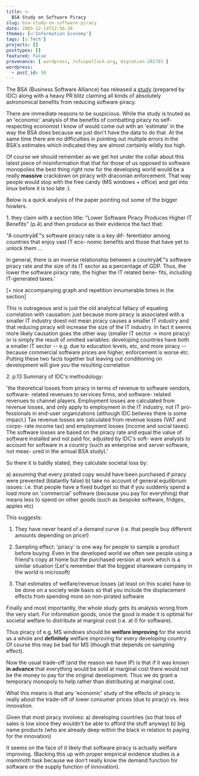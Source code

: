 ```yaml
---
title: >-
  BSA Study on Software Piracy
slug: bsa-study-on-software-piracy
date: 2005-12-14T12:56:38
themes: [u'Information Economy']
tags: [u'Tech']
projects: []
posttypes: []
featured: False
provenance: [ wordpress, rufuspollock.org, migration-201703 ]
wordpress:
  - post_id: 58
---
```


The BSA (Business Software Alliance) has released a <a href="http://www.bsa.org/idcstudy/">study</a> (prepared by IDC) along with a heavy PR blitz claiming all kinds of absolutely astronomical benefits from reducing software piracy.

There are immediate reasons to be suspicious. While the study is touted as an 'economic' analysis of the benefits of combatting piracy no self-respecting economist I know of would come out with an 'estimate' in the way the BSA does because we just don't have the data to do that. At the same time there are no difficulties in pointing out multiple errors in the BSA's estimates which indicated they are almost certainly wildly too high.

Of course we should remember as we get hot under the collar about this latest piece of misinformation that that for those of us opposed to software monopolies the best thing right now for the developing world would be a really **massive** crackdown on piracy with draconian enforcement. That way people would stop with the free candy (MS windows + office) and get into linux before it is too late :).

Below is a quick analysis of the paper pointing out some of the bigger howlers.

1\. they claim with a section title: "Lower Software Piracy Produces Higher IT Benefits" (p.4) and then produce as their evidence the fact that:

 "A countryâ€™s software piracy rate is a key dif-
ferentiator among countries that enjoy vast IT eco-
nomic benefits and those that have yet to unlock
them ...

In general, there is an inverse relationship between a
countryâ€™s software piracy rate and the size of its IT
sector as a percentage of GDP. Thus, the lower the
software piracy rate, the higher the IT related bene-
fits, including IT-generated taxes.'

[+ nice accompanying graph and repetition innumerable times in the section]

This is outrageous and is just the old analytical fallacy of equating correlation with causation: just because more piracy is associated with a smaller IT industry doest not mean piracy causes a smaller IT industry and that reducing piracy will increase the size of the IT industry. In fact it seems more likely causation goes the other way (smaller IT sector -> more piracy) or is simply the result of omitted variables: developing countries have both a smaller IT sector  -- e.g. due to education levels, etc, and more piracy -- because commercial software prices are higher, enforcement is worse etc. Putting these two facts together but leaving out conditioning on development will give you the resulting correlation

2\. p.13 Summary of IDC's methodology:

'the theoretical losses from piracy
in terms of revenue to software vendors, software-
related revenues to services firms, and software-
related revenues to channel players. Employment
losses are calculated from revenue losses, and only
apply to employment in the IT industry, not IT pro-
fessionals in end-user organizations (although IDC
believes there is some impact.) Tax revenue losses
are calculated from revenue losses (VAT and corpo-
rate income tax) and employment losses (income
and social taxes). The software losses are based on
the piracy rate and equal the value of software
installed and not paid for, adjusted by IDC's soft-
ware analysts to account for software in a country
(such as enterprise and server software, not meas-
ured in the annual BSA study).'

So there it is baldly stated, they calculate societal loss by:

a) assuming that every pirated copy would have been purchased if piracy were prevented (blatantly false)
b) take no account of general equilibrium issues: i.e. that people have a fixed budget so that if you suddenly spend a load more on 'commercial' software (because you pay for everything) that means less to spend on other goods (such as bespoke software, fridges, apples etc)

This suggests:

1. They have never heard of a demand curve (i.e. that people buy different amounts depending on price!)

2. Sampling effect: 'piracy' is one way for people to sample a product before buying.  Even in the developed world we often see people using a friend's copy at home but the purchased version at work which is a similar situation (Let's remember that the biggest shareware company in the world is microsoft)

3. That estimates of welfare/revenue losses (at least on this scale) have to be done on a society wide basis so that you include the displacement effects from spending more on non-pirated software

Finally and most importantly, the whole study gets its analysis wrong from the very start. For information goods, once the good is made it is optimal for societal welfare to distribute at marginal cost (i.e. at 0 for software).

Thus piracy of e.g. MS windows should be **welfare improving** for the world as a whole and **definitely** welfare improving for every developing country. Of course this may be bad for MS (though that depends on sampling effect).

Now the usual trade-off (and the reason we have IP) is that if it was known **in advance** that everything would be sold at marginal cost there would not be the money to pay for the original development. Thus we do grant a temporary monopoly to help rather than distributing at marginal cost.

What this means is that any 'economic' study of the effects of piracy is really about the trade-off of lower consumer prices (due to piracy) vs. less innovation.

Given that most piracy involves:
  a) developing countries (so that loss of sales is low since they wouldn't be able to afford the stuff anyway)
  b) big name products (who are already deep within the black in relation to paying for the innovation)

It seems on the face of it likely that software piracy is actually welfare improving. (Backing this up with proper empirical evidence studies is a mammoth task because we don't really know the demand function for software or the supply function of innovation). 

